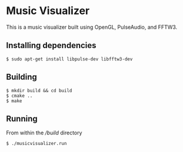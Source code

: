 # Music Visualizer

This is a music visualizer built using OpenGL, PulseAudio, and FFTW3.

## Installing dependencies

`$ sudo apt-get install libpulse-dev libfftw3-dev`

## Building

```
$ mkdir build && cd build
$ cmake ..
$ make
```

## Running
From within the */build* directory

`$ ./musicvisualizer.run`
